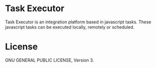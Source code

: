Task Executor
=============

Task Executor is an integration platform based in javascript tasks. These javascript tasks can be executed locally, remotely or scheduled.

License
=======

GNU GENERAL PUBLIC LICENSE, Version 3.
